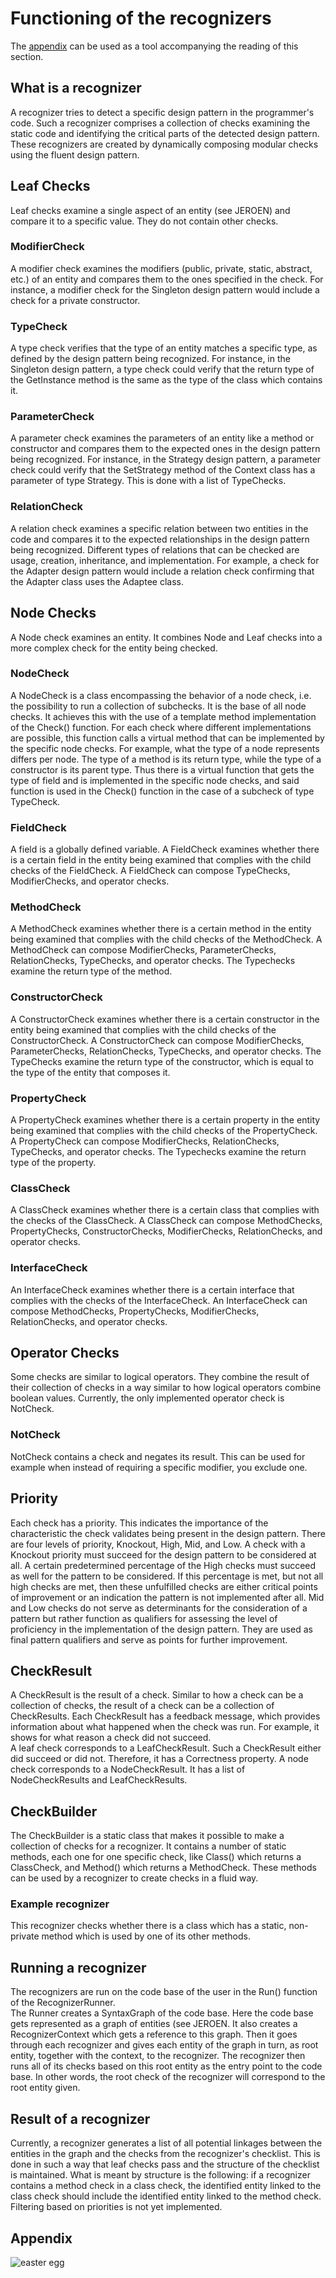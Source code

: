 # Functioning of the recognizers

The [appendix](#appendix) can be used as a tool accompanying the reading of this section.

## What is a recognizer

A recognizer tries to detect a specific design pattern in the
programmer's code. Such a recognizer comprises a collection of checks
examining the static code and identifying the critical parts of the
detected design pattern. These recognizers are created by dynamically
composing modular checks using the fluent design pattern.

## Leaf Checks

Leaf checks examine a single aspect of an entity (see
JEROEN) and compare it to a specific value. They do
not contain other checks.

### ModifierCheck

A modifier check examines the modifiers (public, private, static,
abstract, etc.) of an entity and compares them to the ones specified in
the check. For instance, a modifier check for the Singleton design
pattern would include a check for a private constructor.

### TypeCheck

A type check verifies that the type of an entity matches a specific
type, as defined by the design pattern being recognized. For instance,
in the Singleton design pattern, a type check could verify that the
return type of the GetInstance method is the same as the type of the
class which contains it.

### ParameterCheck

A parameter check examines the parameters of an entity like a method or
constructor and compares them to the expected ones in the design pattern
being recognized. For instance, in the Strategy design pattern, a
parameter check could verify that the SetStrategy method of the Context
class has a parameter of type Strategy. This is done with a list of
TypeChecks.

### RelationCheck

A relation check examines a specific relation between two entities in
the code and compares it to the expected relationships in the design
pattern being recognized. Different types of relations that can be
checked are usage, creation, inheritance, and implementation. For
example, a check for the Adapter design pattern would include a relation
check confirming that the Adapter class uses the Adaptee class.

## Node Checks

A Node check examines an entity. It combines Node and Leaf checks into a
more complex check for the entity being checked.

### NodeCheck

A NodeCheck is a class encompassing the behavior of a node check, i.e.
the possibility to run a collection of subchecks. It is the base of all
node checks. It achieves this with the use of a template method
implementation of the Check() function. For each check where different
implementations are possible, this function calls a virtual method that
can be implemented by the specific node checks. For example, what the
type of a node represents differs per node. The type of a method is its
return type, while the type of a constructor is its parent type. Thus
there is a virtual function that gets the type of field and is
implemented in the specific node checks, and said function is used in
the Check() function in the case of a subcheck of type TypeCheck.

### FieldCheck

A field is a globally defined variable. A FieldCheck examines whether
there is a certain field in the entity being examined that complies with
the child checks of the FieldCheck. A FieldCheck can compose TypeChecks,
ModifierChecks, and operator checks.

### MethodCheck

A MethodCheck examines whether there is a certain method in the entity
being examined that complies with the child checks of the MethodCheck. A
MethodCheck can compose ModifierChecks, ParameterChecks, RelationChecks,
TypeChecks, and operator checks. The Typechecks examine the return type
of the method.

### ConstructorCheck

A ConstructorCheck examines whether there is a certain constructor in
the entity being examined that complies with the child checks of the
ConstructorCheck. A ConstructorCheck can compose ModifierChecks,
ParameterChecks, RelationChecks, TypeChecks, and operator checks. The
TypeChecks examine the return type of the constructor, which is equal to
the type of the entity that composes it.

### PropertyCheck

A PropertyCheck examines whether there is a certain property in the
entity being examined that complies with the child checks of the
PropertyCheck. A PropertyCheck can compose ModifierChecks,
RelationChecks, TypeChecks, and operator checks. The Typechecks examine
the return type of the property.

### ClassCheck

A ClassCheck examines whether there is a certain class that complies
with the checks of the ClassCheck. A ClassCheck can compose
MethodChecks, PropertyChecks, ConstructorChecks, ModifierChecks,
RelationChecks, and operator checks.

### InterfaceCheck

An InterfaceCheck examines whether there is a certain interface that
complies with the checks of the InterfaceCheck. An InterfaceCheck can
compose MethodChecks, PropertyChecks, ModifierChecks, RelationChecks,
and operator checks.

## Operator Checks

Some checks are similar to logical operators. They combine the result of
their collection of checks in a way similar to how logical operators
combine boolean values. Currently, the only implemented operator check
is NotCheck.

### NotCheck

NotCheck contains a check and negates its result. This can be used for
example when instead of requiring a specific modifier, you exclude one.

## Priority

Each check has a priority. This indicates the importance of the
characteristic the check validates being present in the design pattern.
There are four levels of priority, Knockout, High, Mid, and Low. A check
with a Knockout priority must succeed for the design pattern to be
considered at all. A certain predetermined percentage of the High checks
must succeed as well for the pattern to be considered. If this
percentage is met, but not all high checks are met, then these
unfulfilled checks are either critical points of improvement or an
indication the pattern is not implemented after all. Mid and Low checks
do not serve as determinants for the consideration of a pattern but
rather function as qualifiers for assessing the level of proficiency in
the implementation of the design pattern. They are used as final pattern
qualifiers and serve as points for further improvement.

## CheckResult

A CheckResult is the result of a check. Similar to how a check can be a
collection of checks, the result of a check can be a collection of
CheckResults. Each CheckResult has a feedback message, which provides
information about what happened when the check was run. For example, it
shows for what reason a check did not succeed.\
A leaf check corresponds to a LeafCheckResult. Such a CheckResult either
did succeed or did not. Therefore, it has a Correctness property. A node
check corresponds to a NodeCheckResult. It has a list of
NodeCheckResults and LeafCheckResults.

## CheckBuilder

The CheckBuilder is a static class that makes it possible to make a
collection of checks for a recognizer. It contains a number of static
methods, each one for one specific check, like Class() which returns a
ClassCheck, and Method() which returns a MethodCheck. These methods can
be used by a recognizer to create checks in a fluid way.

### Example recognizer

This recognizer checks whether there is a class which has a static,
non-private method which is used by one of its other methods.

## Running a recognizer

The recognizers are run on the code base of the user in the Run()
function of the RecognizerRunner.\
The Runner creates a SyntaxGraph of the code base. Here the code base
gets represented as a graph of entities (see
JEROEN. It also creates a RecognizerContext which
gets a reference to this graph. Then it goes through each recognizer and
gives each entity of the graph in turn, as root entity, together with
the context, to the recognizer. The recognizer then runs all of its
checks based on this root entity as the entry point to the code base. In
other words, the root check of the recognizer will correspond to the
root entity given.

## Result of a recognizer

Currently, a recognizer generates a list of all potential linkages
between the entities in the graph and the checks from the recognizer's
checklist. This is done in such a way that leaf checks pass and the
structure of the checklist is maintained. What is meant by structure is
the following: if a recognizer contains a method check in a class check,
the identified entity linked to the class check should include the
identified entity linked to the method check.\
Filtering based on priorities is not yet implemented.

## Appendix

![easter egg](images/recognizer_uml.png "A generalized UML diagram of the recognizers.")
